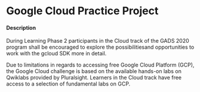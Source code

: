 # Google Cloud Practice Project

#### Description

During Learning Phase 2 participants in the Cloud track of the GADS 2020 program 
shall be encouraged to explore the possibilitiesand opportunities to work with the 
gcloud SDK more in detail.

Due to limitations in regards to accessing free Google Cloud Platform (GCP), 
the Google Cloud challenge is based on the available hands-on labs on Qwiklabs provided by Pluralsight. 
Learners in the Cloud track have free access to a selection of fundamental labs on GCP.
